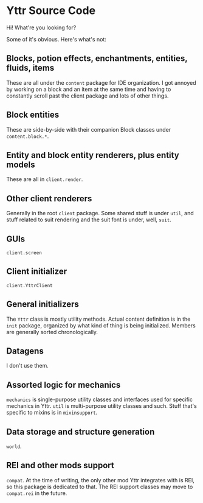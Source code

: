 # Yttr Source Code
Hi! What're you looking for?

Some of it's obvious. Here's what's not:

## Blocks, potion effects, enchantments, entities, fluids, items

These are all under the `content` package for IDE organization. I got annoyed by working on a block
and an item at the same time and having to constantly scroll past the client package and lots of
other things.

## Block entities

These are side-by-side with their companion Block classes under `content.block.*`.

## Entity and block entity renderers, plus entity models

These are all in `client.render`.

## Other client renderers

Generally in the root `client` package. Some shared stuff is under `util`, and stuff related to
suit rendering and the suit font is under, well, `suit`.

## GUIs

`client.screen`

## Client initializer

`client.YttrClient`

## General initializers

The `Yttr` class is mostly utility methods. Actual content definition is in the `init` package,
organized by what kind of thing is being initialized. Members are generally sorted chronologically.

## Datagens

I don't use them.

## Assorted logic for mechanics

`mechanics` is single-purpose utility classes and interfaces used for specific mechanics in Yttr.
`util` is multi-purpose utility classes and such. Stuff that's specific to mixins is in `mixinsupport`.

## Data storage and structure generation

`world`.

## REI and other mods support

`compat`. At the time of writing, the only other mod Yttr integrates with is REI, so this package is
dedicated to that. The REI support classes may move to `compat.rei` in the future.
